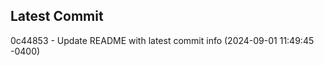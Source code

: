 
## Latest Commit
0c44853 - Update README with latest commit info (2024-09-01 11:49:45 -0400) <Yunxi-Zhou>
